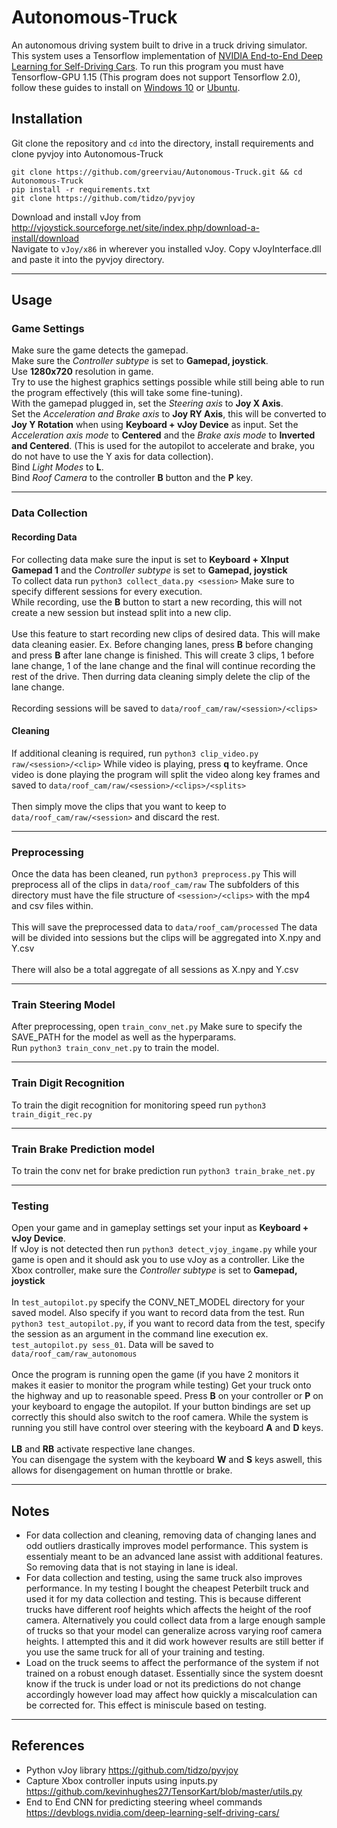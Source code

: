 # Autonomous-Truck
An autonomous driving system built to drive in a truck driving simulator. This system uses a Tensorflow implementation of [NVIDIA End-to-End Deep Learning for Self-Driving Cars](https://devblogs.nvidia.com/deep-learning-self-driving-cars/). To run this program you must have Tensorflow-GPU 1.15 (This program does not support Tensorflow 2.0), follow these guides to install on [Windows 10](https://towardsdatascience.com/installing-tensorflow-with-cuda-cudnn-and-gpu-support-on-windows-10-60693e46e781) or [Ubuntu](https://towardsdatascience.com/how-to-install-tensorflow-gpu-on-ubuntu-18-04-1c1d2d6d6fd2).

## Installation
Git clone the repository and ```cd``` into the directory, install requirements and clone pyvjoy into Autonomous-Truck
``` 
git clone https://github.com/greerviau/Autonomous-Truck.git && cd Autonomous-Truck
pip install -r requirements.txt
git clone https://github.com/tidzo/pyvjoy
```
Download and install vJoy from http://vjoystick.sourceforge.net/site/index.php/download-a-install/download  
Navigate to ```vJoy/x86``` in wherever you installed vJoy. Copy vJoyInterface.dll and paste it into the pyvjoy directory.  
___
## Usage 
### Game Settings
Make sure the game detects the gamepad.<br/>
Make sure the _Controller subtype_ is set to **Gamepad, joystick**.<br/>
Use **1280x720** resolution in game.<br/>
Try to use the highest graphics settings possible while still being able to run the program effectively (this will take some fine-tuning).<br/>
With the gamepad plugged in, set the _Steering axis_ to **Joy X Axis**.<br/>
Set the _Acceleration and Brake axis_ to **Joy RY Axis**, this will be converted to **Joy Y Rotation** when using **Keyboard + vJoy Device** as input. Set the _Acceleration axis mode_ to **Centered** and the _Brake axis mode_ to **Inverted and Centered**. (This is used for the autopilot to accelerate and brake, you do not have to use the Y axis for data collection).<br/>
Bind _Light Modes_ to **L**.<br/>
Bind _Roof Camera_ to the controller **B** button and the **P** key.<br/>
___
### Data Collection
#### Recording Data
For collecting data make sure the input is set to **Keyboard + XInput Gamepad 1** and the _Controller subtype_ is set to **Gamepad, joystick**<br/>
To collect data run ```python3 collect_data.py <session>``` Make sure to specify different sessions for every execution.<br/> 
While recording, use the **B** button to start a new recording, this will not create a new session but instead split into a new clip.<br/>  
Use this feature to start recording new clips of desired data. This will make data cleaning easier. Ex. Before changing lanes, press **B** before changing and press **B** after lane change is finished. This will create 3 clips, 1 before lane change, 1 of the lane change and the final will continue recording the rest of the drive. Then durring data cleaning simply delete the clip of the lane change.<br/>  
Recording sessions will be saved to ```data/roof_cam/raw/<session>/<clips>```
#### Cleaning
If additional cleaning is required, run ```python3 clip_video.py raw/<session>/<clip>``` While video is playing, press **q** to keyframe. Once video is done playing the program will split the video along key frames and saved to ```data/roof_cam/raw/<session>/<clips>/<splits>```<br/>   
Then simply move the clips that you want to keep to ```data/roof_cam/raw/<session>``` and discard the rest.
___
### Preprocessing
Once the data has been cleaned, run ```python3 preprocess.py``` This will preprocess all of the clips in ```data/roof_cam/raw``` The subfolders of this directory must have the file structure of ```<session>/<clips>``` with the mp4 and csv files within.<br/>  
This will save the preprocessed data to ```data/roof_cam/processed``` The data will be divided into sessions but the clips will be aggregated into X.npy and Y.csv<br/>   
There will also be a total aggregate of all sessions as X.npy and Y.csv 
___
### Train Steering Model
After preprocessing, open ```train_conv_net.py``` Make sure to specify the SAVE_PATH for the model as well as the hyperparams.<br/> 
Run ```python3 train_conv_net.py``` to train the model.
___
### Train Digit Recognition
To train the digit recognition for monitoring speed run ```python3 train_digit_rec.py```
___
### Train Brake Prediction model
To train the conv net for brake prediction run ```python3 train_brake_net.py```
___
### Testing
Open your game and in gameplay settings set your input as **Keyboard + vJoy Device**.<br/>
If vJoy is not detected then run ```python3 detect_vjoy_ingame.py``` while your game is open and it should ask you to use vJoy as a controller. Like the Xbox controller, make sure the _Controller subtype_ is set to **Gamepad, joystick**<br/><br/>
In ```test_autopilot.py``` specify the CONV_NET_MODEL directory for your saved model. Also specify if you want to record data from the test. Run ```python3 test_autopilot.py```, if you want to record data from the test, specify the session as an argument in the command line execution ex. ```test_autopilot.py sess_01```. Data will be saved to ```data/roof_cam/raw_autonomous```<br/><br/>
Once the program is running open the game (if you have 2 monitors it makes it easier to monitor the program while testing) Get your truck onto the highway and up to reasonable speed. Press **B** on your controller or **P** on your keyboard to engage the autopilot. If your button bindings are set up correctly this should also switch to the roof camera. While the system is running you still have control over steering with the keyboard **A** and **D** keys.<br/><br/>
**LB** and **RB** activate respective lane changes.<br/>
You can disengage the system with the keyboard **W** and **S** keys aswell, this allows for disengagement on human throttle or brake.
___
## Notes
* For data collection and cleaning, removing data of changing lanes and odd outliers drastically improves model performance. This system is essentialy meant to be an advanced lane assist with additional features. So removing data that is not staying in lane is ideal.
* For data collection and testing, using the same truck also improves performance. In my testing I bought the cheapest Peterbilt truck and used it for my data collection and testing. This is because different trucks have different roof heights which affects the height of the roof camera. Alternatively you could collect data from a large enough sample of trucks so that your model can generalize across varying roof camera heights. I attempted this and it did work however results are still better if you use the same truck for all of your training and testing.
* Load on the truck seems to affect the performance of the system if not trained on a robust enough dataset. Essentially since the system doesnt know if the truck is under load or not its predictions do not change accordingly however load may affect how quickly a miscalculation can be corrected for. This effect is miniscule based on testing.
___
## References
* Python vJoy library https://github.com/tidzo/pyvjoy<br/>
* Capture Xbox controller inputs using inputs.py https://github.com/kevinhughes27/TensorKart/blob/master/utils.py<br/>
* End to End CNN for predicting steering wheel commands https://devblogs.nvidia.com/deep-learning-self-driving-cars/<br/>
